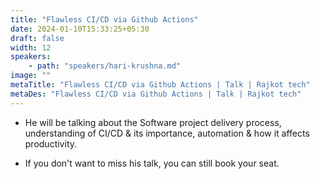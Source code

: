 ```yaml
---
title: "Flawless CI/CD via Github Actions"
date: 2024-01-10T15:33:25+05:30
draft: false
width: 12
speakers:
    - path: "speakers/hari-krushna.md"
image: ""
metaTitle: "Flawless CI/CD via Github Actions | Talk | Rajkot tech"
metaDes: "Flawless CI/CD via Github Actions | Talk | Rajkot tech"
---
```


- He will be talking about the Software project delivery process, understanding of 
  CI/CD & its importance, automation & how it affects productivity. 

- If you don't want to miss his talk, you can still book your seat.
